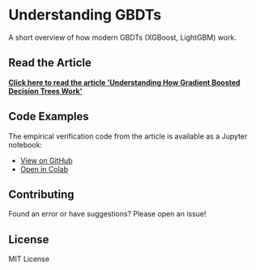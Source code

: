 # Understanding GBDTs

A short overview of how modern GBDTs (XGBoost, LightGBM) work.

## Read the Article

**[Click here to read the article 'Understanding How Gradient Boosted Decision Trees Work'](https://StatMixedML.github.io/gbdt-explained/)**

 ## Code Examples

  The empirical verification code from the article is available as a Jupyter notebook:
  - [View on GitHub](https://github.com/StatMixedML/gbdt-explained/blob/main/notebooks/gbdt_verification.ipynb)
  - [Open in Colab](https://colab.research.google.com/github/StatMixedML/gbdt-explained/blob/main/notebooks/gbdt_verification.ipynb)

## Contributing

Found an error or have suggestions? Please open an issue!

## License

MIT License

